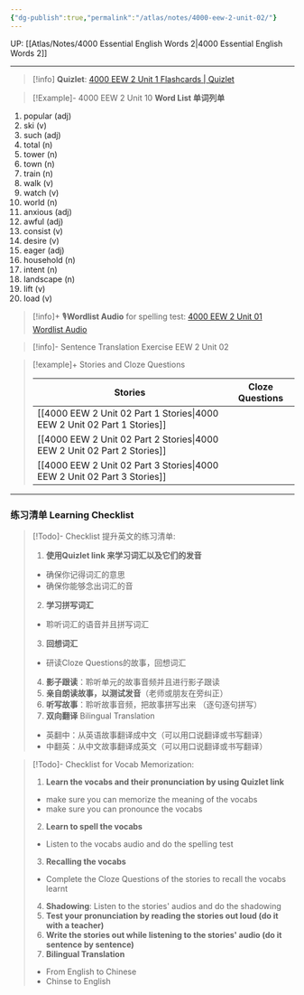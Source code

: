 ```yaml
---
{"dg-publish":true,"permalink":"/atlas/notes/4000-eew-2-unit-02/"}
---
```


UP: [[Atlas/Notes/4000 Essential English Words 2\|4000 Essential English Words 2]]

---
> [!info] **Quizlet**:  [4000 EEW 2 Unit 1 Flashcards | Quizlet]()

> [!Example]- 4000 EEW 2 Unit 10 **Word List 单词列单**

1. popular (adj)
2. ski (v)
3. such (adj)
4. total (n)
5. tower (n)
6. town (n)
7. train (n)
8. walk (v)
9. watch (v)
10. world (n)
11. anxious (adj)
12. awful (adj)
13. consist (v)
14. desire (v)
15. eager (adj)
16. household (n)
17. intent (n)
18. landscape (n)
19. lift (v)
20. load (v)

> [!info]+ 🎙️**Wordlist Audio** for spelling test: [4000 EEW 2 Unit 01 Wordlist Audio](https://drive.google.com/file/d/1ZGaJXyzcd-FN_qK6-pju4aNwAXmts8H3/view?usp=drive_link)

> [!info]- Sentence Translation Exercise EEW 2 Unit 02

> [!example]+ Stories and Cloze Questions
> 
> | Stories                               | Cloze Questions |
> | ------------------------------------- | --------------- |
>| [[4000 EEW 2 Unit 02 Part 1 Stories\|4000 EEW 2 Unit 02 Part 1 Stories]] |                 |
> | [[4000 EEW 2 Unit 02 Part 2 Stories\|4000 EEW 2 Unit 02 Part 2 Stories]] |                 |
> | [[4000 EEW 2 Unit 02 Part 3 Stories\|4000 EEW 2 Unit 02 Part 3 Stories]] |                 |


---

### 练习清单 Learning Checklist

> [!Todo]- Checklist 提升英文的练习清单:
> 1. **使用Quizlet link 来学习词汇以及它们的发音** 
>	- 确保你记得词汇的意思 
>	- 确保你能够念出词汇的音 
> 2. **学习拼写词汇** 
>	- 聆听词汇的语音并且拼写词汇 
> 3. **回想词汇**
>	- 研读Cloze Questions的故事，回想词汇 
> 4. **影子跟读**：聆听单元的故事音频并且进行影子跟读 
> 5. **亲自朗读故事，以测试发音**（老师或朋友在旁纠正）
> 6. **听写故事**：聆听故事音频，把故事拼写出来 （逐句逐句拼写）
> 7. **双向翻译** Bilingual Translation 
>	- 英翻中：从英语故事翻译成中文（可以用口说翻译或书写翻译）
>	- 中翻英：从中文故事翻译成英文（可以用口说翻译或书写翻译）

> [!Todo]- Checklist for Vocab Memorization:
> 
> 1. **Learn the vocabs and their pronunciation by using Quizlet link**
>	- make sure you can memorize the meaning of the vocabs
>	- make sure you can pronounce the vocabs
> 2. **Learn to spell the vocabs**
>	- Listen to the vocabs audio and do the spelling test
> 3. **Recalling the vocabs**
>	- Complete the Cloze Questions of the stories to recall the vocabs learnt
> 4. **Shadowing**: Listen to the stories' audios and do the shadowing
> 5. **Test your pronunciation by reading the stories out loud (do it with a teacher)**
> 6. **Write the stories out while listening to the stories' audio (do it sentence by sentence)**
> 7. **Bilingual Translation** 
> 	- From English to Chinese
> 	- Chinse to English

